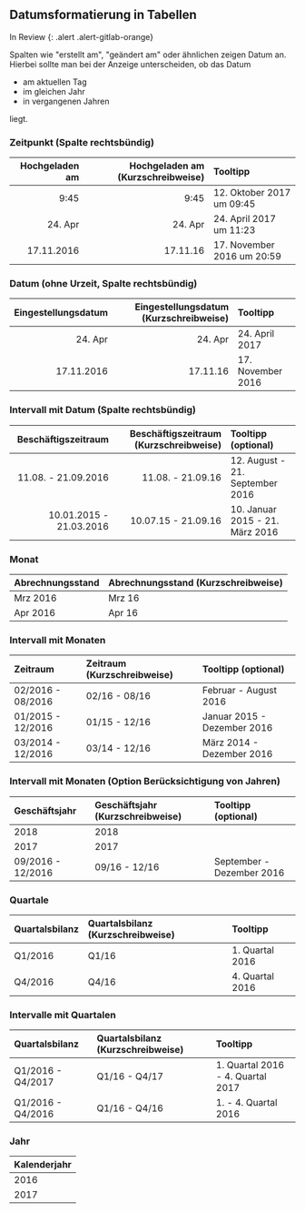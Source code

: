 ## Datumsformatierung in Tabellen

In Review
{: .alert .alert-gitlab-orange}

Spalten wie "erstellt am", "geändert am" oder ähnlichen zeigen Datum an. Hierbei sollte man bei der Anzeige unterscheiden, ob das Datum
 - am aktuellen Tag
 - im gleichen Jahr
 - in vergangenen Jahren

liegt.

### Zeitpunkt (Spalte rechtsbündig)
| Hochgeladen am | Hochgeladen am (Kurzschreibweise) | Tooltipp |
|-:|-:|:-|
| 9:45 | 9:45	| 12. Oktober 2017 um 09:45 |
| 24. Apr | 24. Apr | 24. April 2017 um 11:23 |
| 17.11.2016 | 17.11.16 | 17. November 2016 um 20:59 |

### Datum (ohne Urzeit, Spalte rechtsbündig)
| Eingestellungsdatum | Eingestellungsdatum (Kurzschreibweise) | Tooltipp |
|-:|-:|:-|
| 24. Apr	| 24. Apr	| 24. April 2017 |
| 17.11.2016| 17.11.16	| 17. November 2016 |

### Intervall mit Datum (Spalte rechtsbündig)
| Beschäftigszeitraum | Beschäftigszeitraum (Kurzschreibweise) | Tooltipp (optional) |
|-:|-:|:-|
| 11.08. - 21.09.2016	| 11.08. - 21.09.16	| 12. August - 21. September 2016 |
| 10.01.2015 - 21.03.2016	| 10.07.15 - 21.09.16	| 10. Januar 2015 - 21. März 2016 |

### Monat
| Abrechnungsstand | Abrechnungsstand (Kurzschreibweise) | 
:-|:-|
| Mrz 2016	| Mrz 16 | 
| Apr 2016	| Apr 16 | 

### Intervall mit Monaten
| Zeitraum | Zeitraum (Kurzschreibweise) | Tooltipp (optional) |
|:-|:-|:-|
| 02/2016 - 08/2016	| 02/16 - 08/16	| Februar - August 2016 | 
| 01/2015 - 12/2016	| 01/15 - 12/16	| Januar 2015 - Dezember 2016 | 
| 03/2014 - 12/2016	| 03/14 - 12/16	| März 2014 - Dezember 2016 | 

### Intervall mit Monaten (Option Berücksichtigung von Jahren)
| Geschäftsjahr | Geschäftsjahr (Kurzschreibweise) | Tooltipp (optional) |
|:-|:-|:-|
| 2018	| 2018	| | 
| 2017	| 2017	| | 
| 09/2016 - 12/2016	| 09/16 - 12/16	| September - Dezember 2016 | 

### Quartale
| Quartalsbilanz | Quartalsbilanz (Kurzschreibweise) | Tooltipp | 
|:-|:-|:-|
| Q1/2016	| Q1/16	| 1. Quartal 2016 | 
| Q4/2016	| Q4/16	| 4. Quartal 2016 | 

### Intervalle mit Quartalen
| Quartalsbilanz | Quartalsbilanz (Kurzschreibweise) | Tooltipp | 
|:-|:-|:-|
| Q1/2016 - Q4/2017	| Q1/16 - Q4/17	| 1. Quartal 2016 - 4. Quartal 2017 | 
| Q1/2016 - Q4/2016	| Q1/16 - Q4/16	| 1. - 4. Quartal 2016 | 

### Jahr
|  Kalenderjahr | 
|:-|
| 2016 | 
| 2017 | 



